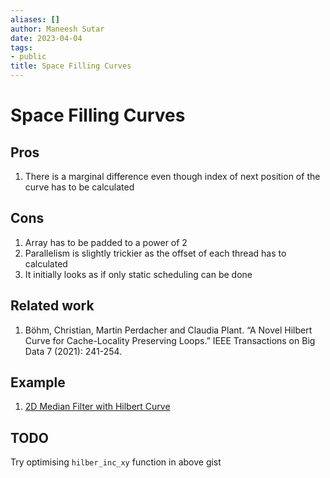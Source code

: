```yaml
---
aliases: []
author: Maneesh Sutar
date: 2023-04-04
tags:
- public
title: Space Filling Curves
---
```


# Space Filling Curves

## Pros

1. There is a marginal difference even though index of next position of the curve has to be calculated

## Cons

1. Array has to be padded to a power of 2
1. Parallelism is slightly trickier as the offset of each thread has to calculated
1. It initially looks as if only static scheduling can be done

## Related work

1. Böhm, Christian, Martin Perdacher and Claudia Plant. “A Novel Hilbert Curve for Cache-Locality Preserving Loops.” IEEE Transactions on Big Data 7 (2021): 241-254.

## Example

1. [2D Median Filter with Hilbert Curve](https://gist.github.com/Mark1626/c1f4aebef5b085f74e05b7d3457a3d5b)

## TODO

Try optimising `hilber_inc_xy` function in above gist
